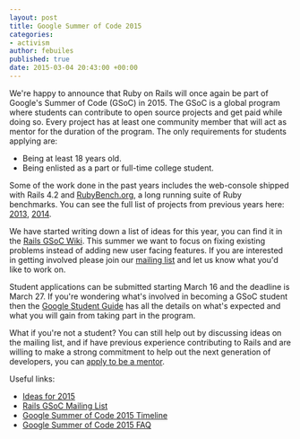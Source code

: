 ```yaml
---
layout: post
title: Google Summer of Code 2015
categories:
- activism
author: febuiles
published: true
date: 2015-03-04 20:43:00 +00:00
---
```

We're happy to announce that Ruby on Rails will once again be part of Google's Summer of Code
(GSoC) in 2015. The GSoC is a global program where students can contribute to open source projects
and get paid while doing so. Every project has at least one community member that will act
as mentor for the duration of the program. The only requirements for students applying are:

* Being at least 18 years old.
* Being enlisted as a part or full-time college student.

Some of the work done in the past years includes the web-console shipped with Rails 4.2 and
[RubyBench.org][rubybench], a long running suite of Ruby benchmarks. You can see the
full list of projects from previous years here: [2013][projects-2013], [2014][projects-2014].

We have started writing down a list of ideas for this year, you can find it in the [Rails GSoC
Wiki][ideas]. This summer we want to focus on fixing
existing problems instead of adding new user facing features. If you are interested in
getting involved please join our [mailing list][ml] and let us know what you'd like to
work on.

Student applications can be submitted starting March 16 and the deadline is March 27. If you're
wondering what's involved in becoming a GSoC student then the [Google Student
Guide][student-guide] has all the details on what's expected and what
you will gain from taking part in the program.

What if you're not a student? You can still help out by discussing ideas on the mailing list,
and if have previous experience contributing to Rails and are willing to make a strong commitment to
help out the next generation of developers, you can [apply to be a
mentor][melange].

Useful links:

* [Ideas for 2015][ideas]
* [Rails GSoC Mailing List][ml]
* [Google Summer of Code 2015 Timeline][timeline]
* [Google Summer of Code 2015 FAQ][faq]

[ideas]: https://github.com/railsgsoc/ideas/wiki/2015-Ideas
[ml]: http://groups.google.com/forum/#!forum/rubyonrails-gsoc
[rubybench]: http://rubybench.org/
[projects-2013]: https://rubyonrails.org/2013/5/27/rails-google-summer-of-code-projects/
[projects-2014]: https://rubyonrails.org/2014/5/23/meet-our-google-summer-of-code-students-and-mentors/
[student-guide]: http://en.flossmanuals.net/GSoCStudentGuide/
[melange]: http://www.google-melange.com/gsoc/profile/register/org_member/google/gsoc2015
[timeline]: http://www.google-melange.com/gsoc/events/google/gsoc2015
[faq]: http://www.google-melange.com/gsoc/document/show/gsoc_program/google/gsoc2015/help_page
